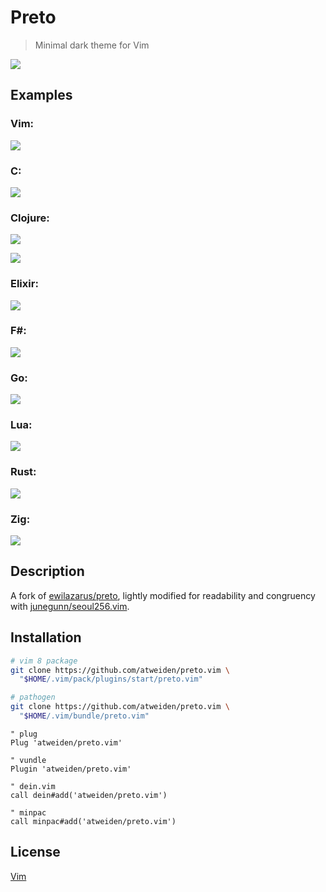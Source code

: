# Preto

> Minimal dark theme for Vim

![](images/exterminadorfuturo.jpg)

## Examples

### Vim:

![](images/vim.png)

### C:

![](images/c.png)

### Clojure:

![](images/clojure.png)

![](images/clojure-rainbow.png)

### Elixir:

![](images/elixir.png)

### F#:

![](images/fsharp.png)

### Go:

![](images/go.png)

### Lua:

![](images/lua.png)

### Rust:

![](images/rust.png)

### Zig:

![](images/zig.png)

## Description

A fork of [ewilazarus/preto], lightly modified for readability and
congruency with [junegunn/seoul256.vim].

## Installation

```bash
# vim 8 package
git clone https://github.com/atweiden/preto.vim \
  "$HOME/.vim/pack/plugins/start/preto.vim"

# pathogen
git clone https://github.com/atweiden/preto.vim \
  "$HOME/.vim/bundle/preto.vim"
```

```vim
" plug
Plug 'atweiden/preto.vim'

" vundle
Plugin 'atweiden/preto.vim'

" dein.vim
call dein#add('atweiden/preto.vim')

" minpac
call minpac#add('atweiden/preto.vim')
```

## License

[Vim][LICENSE]


[ewilazarus/preto]: https://github.com/ewilazarus/preto
[junegunn/seoul256.vim]: https://github.com/junegunn/seoul256.vim
[LICENSE]: LICENSE
